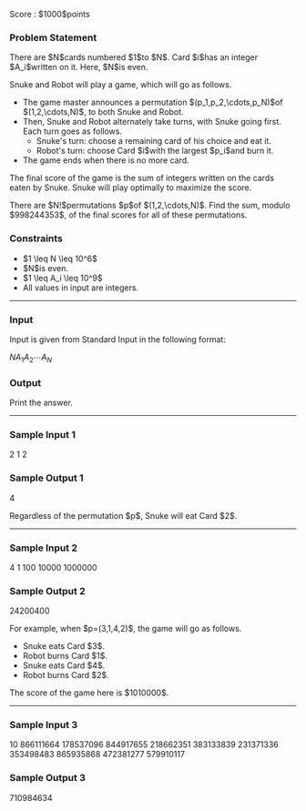 
<div>

<span>

<span>

<p>
Score : $1000$points
</p>

<div>

<section>

### **Problem Statement**

<p>
There are $N$cards numbered $1$to $N$. Card $i$has an integer $A_i$written on it.
Here, $N$is even.
</p>

<p>
Snuke and Robot will play a game, which will go as follows.
</p>

<ul>

<li>
The game master announces a permutation $(p_1,p_2,\cdots,p_N)$of $(1,2,\cdots,N)$, to both Snuke and Robot.
</li>

<li>
Then, Snuke and Robot alternately take turns, with Snuke going first.
Each turn goes as follows.
<ul>

<li>
Snuke's turn: choose a remaining card of his choice and eat it.
</li>

<li>
Robot's turn: choose Card $i$with the largest $p_i$and burn it.
</li>

</ul>

</li>

<li>
The game ends when there is no more card.
</li>

</ul>

<p>
The final score of the game is the sum of integers written on the cards eaten by Snuke.
Snuke will play optimally to maximize the score.
</p>

<p>
There are $N!$permutations $p$of $(1,2,\cdots,N)$. Find the sum, modulo $998244353$, of the final scores for all of these permutations.
</p>

</section>

</div>

<div>

<section>

### **Constraints**

<ul>

<li>
$1 \leq N \leq 10^6$
</li>

<li>
$N$is even.
</li>

<li>
$1 \leq A_i \leq 10^9$
</li>

<li>
All values in input are integers.
</li>

</ul>

</section>

</div>

---

<div>

<div>

<section>

### **Input**

<p>
Input is given from Standard Input in the following format:
</p>

<div>

$N$$A_1$$A_2$$\cdots$$A_N$
</div>

</section>

</div>

<div>

<section>

### **Output**

<p>
Print the answer.
</p>

</section>

</div>

</div>

---

<div>

<section>

### **Sample Input 1**

<div>

2
1 2

</div>

</section>

</div>

<div>

<section>

### **Sample Output 1**

<div>

4

</div>

<p>
Regardless of the permutation $p$, Snuke will eat Card $2$.
</p>

</section>

</div>

---

<div>

<section>

### **Sample Input 2**

<div>

4
1 100 10000 1000000

</div>

</section>

</div>

<div>

<section>

### **Sample Output 2**

<div>

24200400

</div>

<p>
For example, when $p=(3,1,4,2)$, the game will go as follows.
</p>

<ul>

<li>
Snuke eats Card $3$.
</li>

<li>
Robot burns Card $1$.
</li>

<li>
Snuke eats Card $4$.
</li>

<li>
Robot burns Card $2$.
</li>

</ul>

<p>
The score of the game here is $1010000$.
</p>

</section>

</div>

---

<div>

<section>

### **Sample Input 3**

<div>

10
866111664 178537096 844917655 218662351 383133839 231371336 353498483 865935868 472381277 579910117

</div>

</section>

</div>

<div>

<section>

### **Sample Output 3**

<div>

710984634

</div>

</section>

</div>

</span>

</span>

</div>
